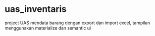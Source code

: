# uas_inventaris
project UAS
mendata barang dengan export dan import excel,
tampilan menggunakan materialize dan semantic ui
